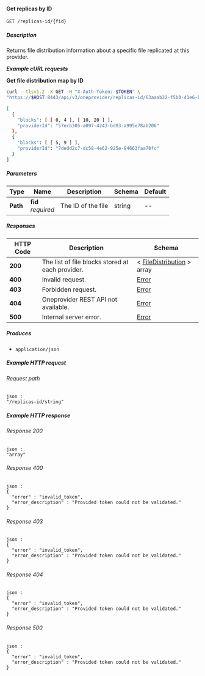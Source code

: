 
<a name="get_file_replicas_by_id"></a>
#### Get replicas by ID
```
GET /replicas-id/{fid}
```


##### Description
Returns file distribution information about a specific file replicated at this provider.

***Example cURL requests***

**Get file distribution map by ID**
```bash
curl --tlsv1.2 -X GET -H "X-Auth-Token: $TOKEN" \
"https://$HOST:8443/api/v3/oneprovider/replicas-id/63aaab32-f5b0-41e6-b5f4-5a902ccf9c77"

[
  {
    "blocks": [ [ 0, 4 ], [ 10, 20 ] ],
    "providerId": "57ecb305-a097-4243-bd03-a995e78ab206"
  },
  {
    "blocks": [ [ 5, 9 ] ],
    "providerId": "7dedd2c7-dc58-4e62-925e-94663faa70fc"
  }
]
```


##### Parameters

|Type|Name|Description|Schema|Default|
|---|---|---|---|---|
|**Path**|**fid**  <br>*required*|The ID of the file|string|--|


##### Responses

|HTTP Code|Description|Schema|
|---|---|---|
|**200**|The list of file blocks stored at each provider.|< [FileDistribution](../definitions/FileDistribution.md#filedistribution) > array|
|**400**|Invalid request.|[Error](../definitions/Error.md#error)|
|**403**|Forbidden request.|[Error](../definitions/Error.md#error)|
|**404**|Oneprovider REST API not available.|[Error](../definitions/Error.md#error)|
|**500**|Internal server error.|[Error](../definitions/Error.md#error)|


##### Produces

* `application/json`


##### Example HTTP request

###### Request path
```
json :
"/replicas-id/string"
```


##### Example HTTP response

###### Response 200
```
json :
"array"
```


###### Response 400
```
json :
{
  "error" : "invalid_token",
  "error_description" : "Provided token could not be validated."
}
```


###### Response 403
```
json :
{
  "error" : "invalid_token",
  "error_description" : "Provided token could not be validated."
}
```


###### Response 404
```
json :
{
  "error" : "invalid_token",
  "error_description" : "Provided token could not be validated."
}
```


###### Response 500
```
json :
{
  "error" : "invalid_token",
  "error_description" : "Provided token could not be validated."
}
```



